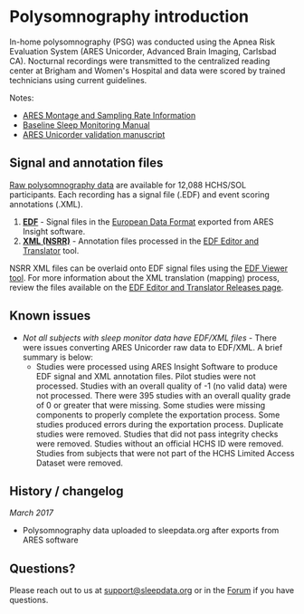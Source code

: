 # Polysomnography introduction

In-home polysomnography (PSG) was conducted using the Apnea Risk Evaluation System (ARES Unicorder, Advanced Brain Imaging, Carlsbad CA).  Nocturnal recordings were transmitted to the centralized reading center at Brigham and Women's Hospital and data were scored by trained technicians using current guidelines.

Notes:

- [ARES Montage and Sampling Rate Information](:pages_path:/montage-and-sampling-rate-information.md)
- [Baseline Sleep Monitoring Manual](:files_path:/documentation?f=HCHS_SOL_Baseline_Sleep_Monitoring_Manual.pdf)
- [ARES Unicorder validation manuscript](https://www.ncbi.nlm.nih.gov/pmc/articles/PMC2276822/)

## Signal and annotation files

[Raw polysomnography data](:files_path:/polysomnography) are available for 12,088 HCHS/SOL participants. Each recording has a signal file (.EDF) and event scoring annotations (.XML).

1. **[EDF](:files_path:/polysomnography/edfs)** - Signal files in the [European Data Format](http://www.edfplus.info/) exported from ARES Insight software.
2. **[XML (NSRR)](:files_path:/polysomnography/annotations-events-nsrr)** - Annotation files processed in the [EDF Editor and Translator](https://www.sleepdata.org/community/tools/12) tool.

NSRR XML files can be overlaid onto EDF signal files using the [EDF Viewer tool](https://sleepdata.org/community/tools/nsrr-edf-viewer). For more information about the XML translation (mapping) process, review the files available on the [EDF Editor and Translator Releases page](https://github.com/nsrr/edf-editor-translator/releases).

## Known issues

- *Not all subjects with sleep monitor data have EDF/XML files* - There were issues converting ARES Unicorder raw data to EDF/XML. A brief summary is below:
  - Studies were processed using ARES Insight Software to produce EDF signal and XML annotation files. Pilot studies were not processed. Studies with an overall quality of -1 (no valid data) were not processed. There were 395 studies with an overall quality grade of 0 or greater that were missing. Some studies were missing components to properly complete the exportation process. Some studies produced errors during the exportation process. Duplicate studies were removed. Studies that did not pass integrity checks were removed. Studies without an official HCHS ID were removed. Studies from subjects that were not part of the HCHS Limited Access Dataset were removed.

## History / changelog

*March 2017*
- Polysomnography data uploaded to sleepdata.org after exports from ARES software

## Questions?

Please reach out to us at support@sleepdata.org or in the [Forum](https://sleepdata.org/forum) if you have questions.
